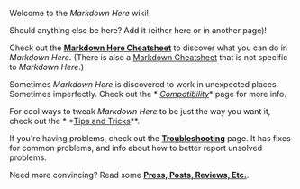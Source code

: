Welcome to the *Markdown Here* wiki!

Should anything else be here? Add it (either here or in another page)!

Check out the **[Markdown Here Cheatsheet](wiki/Markdown-Here-Cheatsheet)** to discover what you can do in *Markdown
Here*. (There is also a [Markdown Cheatsheet](wiki/Markdown-Cheatsheet) that is not specific to *Markdown Here*.)

Sometimes *Markdown Here* is discovered to work in unexpected places. Sometimes imperfectly. Check out the *
*[Compatibility](wiki/Compatibility)** page for more info.

For cool ways to tweak *Markdown Here* to be just the way you want it, check out the *
*[Tips and Tricks](wiki/Tips-and-Tricks)**.

If you're having problems, check out the **[Troubleshooting](wiki/Troubleshooting)** page. It has fixes for common
problems, and info about how to better report unsolved problems.

Need more convincing? Read some **[Press, Posts, Reviews, Etc.](wiki/Press,-Posts,-Reviews,-Etc.)**.
